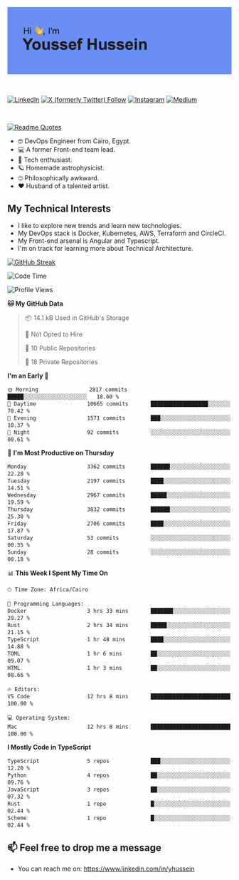 [![Youssef's GitHub Banner](./assets/youssef-hussein.png)](https://github.com/yorki404)

</br>

[![LinkedIn](https://img.shields.io/badge/linkedin-%230077B5.svg?style=for-the-badge&logo=linkedin&logoColor=white)](https://www.linkedin.com/in/yhussein/)
[![X (formerly Twitter) Follow](https://img.shields.io/twitter/follow/devqik_?style=for-the-badge&logo=X&logoColor=White&labelColor=White)](https://twitter.com/devqik_)
[![Instagram](https://img.shields.io/badge/devqik-E4405F?style=for-the-badge&logo=Instagram&logoColor=white)](https://instagram.com/devqik)
[![Medium](https://img.shields.io/badge/Medium-12100E?style=for-the-badge&logo=medium&logoColor=white)](https://medium.com/@devqik)

</br>

[![Readme Quotes](https://quotes-github-readme.vercel.app/api?type=horizontal&theme=dark)](https://github.com/piyushsuthar/github-readme-quotes)

- :nerd_face: DevOps Engineer from Cairo, Egypt.
- :computer: A former Front-end team lead.
- :satellite: Tech enthusiast.
- :ringed_planet: Homemade astrophysicist.
- :roll_eyes: Philosophically awkward.
- :heart: Husband of a talented artist.

## My Technical Interests

- I like to explore new trends and learn new technologies.
- My DevOps stack is Docker, Kubernetes, AWS, Terraform and CircleCI.
- My Front-end arsenal is Angular and Typescript.
- I'm on track for learning more about Technical Architecture.

[![GitHub Streak](https://streak-stats.demolab.com/?user=devqik&theme=dark)](https://git.io/streak-stats)

<!--START_SECTION:waka-->
![Code Time](http://img.shields.io/badge/Code%20Time-738%20hrs%2030%20mins-blue)

![Profile Views](http://img.shields.io/badge/Profile%20Views-0-blue)

**🐱 My GitHub Data** 

> 📦 14.1 kB Used in GitHub's Storage 
 > 
> 🚫 Not Opted to Hire
 > 
> 📜 10 Public Repositories 
 > 
> 🔑 18 Private Repositories 
 > 
**I'm an Early 🐤** 

```text
🌞 Morning                2817 commits        █████░░░░░░░░░░░░░░░░░░░░   18.60 % 
🌆 Daytime                10665 commits       ██████████████████░░░░░░░   70.42 % 
🌃 Evening                1571 commits        ███░░░░░░░░░░░░░░░░░░░░░░   10.37 % 
🌙 Night                  92 commits          ░░░░░░░░░░░░░░░░░░░░░░░░░   00.61 % 
```
📅 **I'm Most Productive on Thursday** 

```text
Monday                   3362 commits        ██████░░░░░░░░░░░░░░░░░░░   22.20 % 
Tuesday                  2197 commits        ████░░░░░░░░░░░░░░░░░░░░░   14.51 % 
Wednesday                2967 commits        █████░░░░░░░░░░░░░░░░░░░░   19.59 % 
Thursday                 3832 commits        ██████░░░░░░░░░░░░░░░░░░░   25.30 % 
Friday                   2706 commits        ████░░░░░░░░░░░░░░░░░░░░░   17.87 % 
Saturday                 53 commits          ░░░░░░░░░░░░░░░░░░░░░░░░░   00.35 % 
Sunday                   28 commits          ░░░░░░░░░░░░░░░░░░░░░░░░░   00.18 % 
```


📊 **This Week I Spent My Time On** 

```text
🕑︎ Time Zone: Africa/Cairo

💬 Programming Languages: 
Docker                   3 hrs 33 mins       ███████░░░░░░░░░░░░░░░░░░   29.27 % 
Rust                     2 hrs 34 mins       █████░░░░░░░░░░░░░░░░░░░░   21.15 % 
TypeScript               1 hr 48 mins        ████░░░░░░░░░░░░░░░░░░░░░   14.88 % 
TOML                     1 hr 6 mins         ██░░░░░░░░░░░░░░░░░░░░░░░   09.07 % 
HTML                     1 hr 3 mins         ██░░░░░░░░░░░░░░░░░░░░░░░   08.66 % 

🔥 Editors: 
VS Code                  12 hrs 8 mins       █████████████████████████   100.00 % 

💻 Operating System: 
Mac                      12 hrs 8 mins       █████████████████████████   100.00 % 
```

**I Mostly Code in TypeScript** 

```text
TypeScript               5 repos             ███░░░░░░░░░░░░░░░░░░░░░░   12.20 % 
Python                   4 repos             ██░░░░░░░░░░░░░░░░░░░░░░░   09.76 % 
JavaScript               3 repos             ██░░░░░░░░░░░░░░░░░░░░░░░   07.32 % 
Rust                     1 repo              █░░░░░░░░░░░░░░░░░░░░░░░░   02.44 % 
Scheme                   1 repo              █░░░░░░░░░░░░░░░░░░░░░░░░   02.44 % 
```




<!--END_SECTION:waka-->

## 📫 Feel free to drop me a message
- You can reach me on: https://www.linkedin.com/in/yhussein

